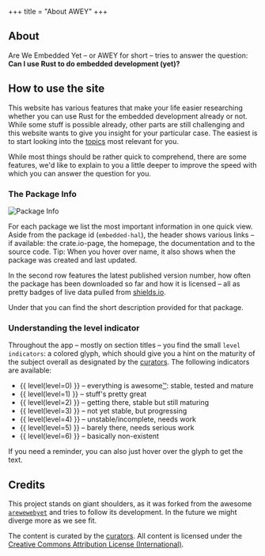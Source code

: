 +++
title = "About AWEY"
+++

## About

Are We Embedded Yet – or AWEY for short – tries to answer the question: **Can I use Rust to do embedded development (yet)?**

## How to use the site

This website has various features that make your life easier researching whether you can use Rust for the embedded development already or not. While some stuff is possible already, other parts are still challenging and this website wants to give you insight for your particular case. The easiest is to start looking into the [topics](/topics/) most relevant for you.

While most things should be rather quick to comprehend, there are some features, we'd like to explain to you a little deeper to improve the speed with which you can answer the question for you.

### The Package Info

![Package Info](/about/package-info.png)

For each package we list the most important information in one quick view. Aside from the package id (`embedded-hal`), the header shows various links – if available: the crate.io-page, the homepage, the documentation and to the source code. Tip: When you hover over name, it also shows when the package was created and last updated.

In the second row features the latest published version number, how often the package has been downloaded so far and how it is licensed – all as pretty badges of live data pulled from [shields.io](http://shields.io/).

Under that you can find the short description provided for that package.

### Understanding the level indicator

Throughout the app – mostly on section titles – you find the small `level indicators`: a colored glyph, which should give you a hint on the maturity of the subject overall as designated by the [curators](/curators/). The following indicators are available:

<ul>
  <li>{{ level(level=0) }} – everything is awesome<a href="https://www.youtube.com/watch?v=9cQgQIMlwWw" target="_blank">™</a>: stable, tested and mature</li>
  <li>{{ level(level=1) }} – stuff's pretty great</li>
  <li>{{ level(level=2) }} – getting there, stable but still maturing</li>
  <li>{{ level(level=3) }} – not yet stable, but progressing</li>
  <li>{{ level(level=4) }} – unstable/incomplete, needs work</li>
  <li>{{ level(level=5) }} – barely there, needs serious work</li>
  <li>{{ level(level=6) }} – basically non-existent</li>
</ul>

If you need a reminder, you can also just hover over the glyph to get the text.


## Credits

This project stands on giant shoulders, as it was forked from the awesome [`arewewebyet`](https://github.com/rust-lang/arewewebyet) and tries to follow its development. In the future we might diverge more as we see fit.

The content is curated by the [curators](/curators/). All content is licensed under the [Creative Commons Attribution License (International)](https://github.com/bashyHQ/arewewebyet/blob/gh-pages/LICENSE).
